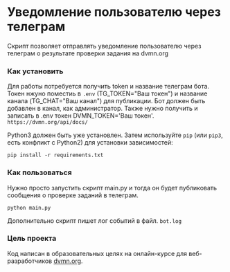 # Уведомление пользователю через телеграм

Скрипт позволяет отправлять уведомление пользователю через телеграм о результате проверки задания на dvmn.org

### Как установить

Для работы потребуется получить token и название телеграм бота.
Токен нжуно поместиь в 
`.env`
 (TG_TOKEN="Ваш токен") и название канала (TG_CHAT="Ваш канал") для публикации. Бот должен быть добавлен в канал, как администратор.
Также нужно получить и записать в .env токен DVMN_TOKEN='Ваш токен'.  
`https://dvmn.org/api/docs/`


Python3 должен быть уже установлен. 
Затем используйте `pip` (или `pip3`, есть конфликт с Python2) для установки зависимостей:
```
pip install -r requirements.txt
```
### Как пользоваться
Нужно просто запустить скрипт main.py и тогда он будет публиковать сообщения о проверке заданий в телеграм.

```
python main.py
```

Дополнительно скрипт пишет лог событий в файл.
`bot.log`

### Цель проекта

Код написан в образовательных целях на онлайн-курсе для веб-разработчиков [dvmn.org](https://dvmn.org/).
